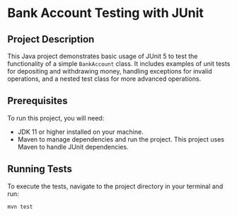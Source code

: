 # Bank Account Testing with JUnit

## Project Description
This Java project demonstrates basic usage of JUnit 5 to test the functionality of a simple `BankAccount` class. It includes examples of unit tests for depositing and withdrawing money, handling exceptions for invalid operations, and a nested test class for more advanced operations.

## Prerequisites
To run this project, you will need:
- JDK 11 or higher installed on your machine.
- Maven to manage dependencies and run the project. This project uses Maven to handle JUnit dependencies.

## Running Tests
To execute the tests, navigate to the project directory in your terminal and run:

```bash
mvn test
